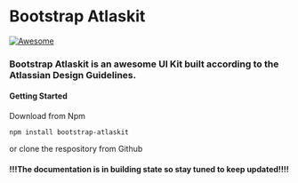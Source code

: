 # Bootstrap Atlaskit

[![Awesome](https://awesome.re/badge-flat.svg)](https://awesome.re)

### Bootstrap Atlaskit is an awesome UI Kit built according to the Atlassian Design Guidelines.

#### Getting Started
  Download from Npm
  ```
  npm install bootstrap-atlaskit
  ```

  or clone the respository from Github



#### !!!The documentation is in building state so stay tuned to keep updated!!!!
